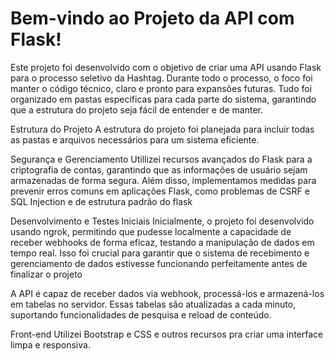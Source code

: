<h1> Bem-vindo ao Projeto da API com Flask! </h1>
Este projeto foi desenvolvido com o objetivo de criar uma API  usando Flask para o processo seletivo da Hashtag. Durante todo o processo, o foco foi manter o código técnico, claro e pronto para expansões futuras. Tudo foi organizado em pastas específicas para cada parte do sistema, garantindo que a estrutura do projeto seja fácil de entender e de manter.

Estrutura do Projeto
A estrutura do projeto foi planejada para incluir todas as pastas e arquivos necessários para um sistema eficiente. 

Segurança e Gerenciamento
Utillizei recursos avançados do Flask para a criptografia de contas, garantindo que as informações de usuário sejam armazenadas de forma segura. Além disso, implementamos medidas para prevenir erros comuns em aplicações Flask, como problemas de CSRF e SQL Injection e de estrutura padrão do flask

Desenvolvimento e Testes Iniciais
Inicialmente, o projeto foi desenvolvido usando ngrok, permitindo que pudesse localmente a capacidade de receber webhooks de forma eficaz, testando a manipulação de dados em tempo real. Isso foi crucial para garantir que o sistema de recebimento e gerenciamento de dados estivesse funcionando perfeitamente antes de finalizar o projeto

A API é capaz de receber dados via webhook, processá-los e armazená-los em tabelas no servidor. Essas tabelas são atualizadas a cada minuto, suportando funcionalidades de pesquisa e reload de conteúdo.

Front-end 
Utilizei Bootstrap e CSS e outros recursos pra criar uma interface limpa e responsiva. 
